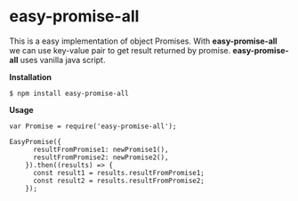 # easy-promise-all
This is a easy implementation of object Promises. With **easy-promise-all** we can use key-value pair to get result returned by promise.
**easy-promise-all** uses vanilla java script.

**Installation**

```$ npm install easy-promise-all```

**Usage**
```
var Promise = require('easy-promise-all');

EasyPromise({
      resultFromPromise1: newPromise1(),
      resultFromPromise2: newPromise2(),
    }).then((results) => {
      const result1 = results.resultFromPromise1;
      const result2 = results.resultFromPromise2;
    });
```
